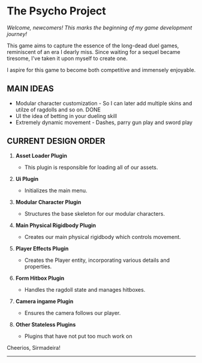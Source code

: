 # The Psycho Project

*Welcome, newcomers! This marks the beginning of my game development journey!*

This game aims to capture the essence of the long-dead duel games, reminiscent of an era I dearly miss. 
Since waiting for a sequel became tiresome, I've taken it upon myself to create one.

I aspire for this game to become both competitive and immensely enjoyable.

## MAIN IDEAS
  * Modular character customization - So I can later add multiple skins and utilze of ragdolls and so on. DONE
  * UI the idea of betting in your dueling skill
  * Extremely dynamic movement - Dashes, parry gun play and sword play 

## CURRENT DESIGN ORDER
1. **Asset Loader Plugin**
   - This plugin is responsible for loading all of our assets.

2. **Ui Plugin**
   - Initializes the main menu.

3. **Modular Character Plugin**
   - Structures the base skeleton for our modular characters.

4. **Main Physical Rigidbody Plugin**
   - Creates our main physical rigidbody which controls movement.

5. **Player Effects Plugin**
   - Creates the Player entity, incorporating various details and properties.

6. **Form Hitbox Plugin**
   - Handles the ragdoll state and manages hitboxes.

7. **Camera ingame Plugin**
   - Ensures the camera follows our player.

8. **Other Stateless Plugins**
   - Plugins that have not put too much work on

Cheerios,
Sirmadeira!
****
